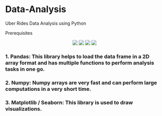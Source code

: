 # Data-Analysis
Uber Rides Data Analysis using Python 

Prerequisites 
<p align="center">

 <a href="https://img.shields.io/badge/Python-4EA94B?style=for-the-badge&logo=python&logoColor=white" alt="Python">
      <img src="https://img.shields.io/badge/Python-4EA94B?style=for-the-badge&logo=python&logoColor=white"/></a>
    
 <a href="https://img.shields.io/badge/Numpy-404D59?style=for-the-badge" alt="Numpy">
      <img src="https://img.shields.io/badge/Numpy-404D59?style=for-the-badge"/></a>
      
 <a href="https://img.shields.io/badge/Matplotlib-20232A?style=for-the-badge&logo=matplotlib&logoColor=61DAFB" alt="Matplotlib">
      <img src="https://img.shields.io/badge/Matplotlib-20232A?style=for-the-badge&logo=matplotlib&logoColor=61DAFB"/></a>

 <a href="https://img.shields.io/badge/Seaborn-43853D?style=for-the-badge&logo=seaborn&logoColor=white" alt="Seaborn">
      <img src="https://img.shields.io/badge/Seaborn-43853D?style=for-the-badge&logo=seaborn&logoColor=white"/></a>
</p>

### 1. Pandas:  This library helps to load the data frame in a 2D array format and has multiple functions to perform analysis tasks in one go.

### 2. Numpy: Numpy arrays are very fast and can perform large computations in a very short time.

### 3. Matplotlib / Seaborn: This library is used to draw visualizations.
